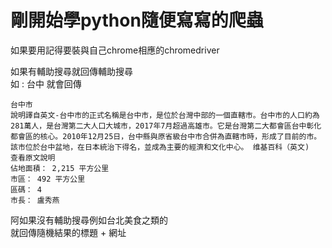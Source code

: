 # 剛開始學python隨便寫寫的爬蟲
如果要用記得要裝與自己chrome相應的chromedriver

如果有輔助搜尋就回傳輔助搜尋  
如 : 台中
就會回傳

    台中市
    說明譯自英文-台中市的正式名稱是台中市，是位於台灣中部的一個直轄市。台中市的人口約為281萬人，是台灣第二大人口大城市，2017年7月超過高雄市。它是台灣第二大都會區台中彰化都會區的核心。2010年12月25日，台中縣與原省級台中市合併為直轄市時，形成了目前的市。該市位於台中盆地，在日本統治下得名，並成為主要的經濟和文化中心。 维基百科（英文)
    查看原文說明
    佔地面積： 2,215 平方公里
    市區： 492 平方公里
    區碼： 4
    市長： 盧秀燕
    
阿如果沒有輔助搜尋例如台北美食之類的  
就回傳隨機結果的標題 + 網址
